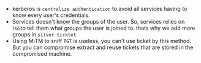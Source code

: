 - kerberos is `centralize authentication` to avoid all services having to know every user's credentials.
- Services doesn't know the groups of the user. So, services relies on `TGS`to tell them what groups the user is joined to. thats why we add more groups in `silver ticktet`.
- Using MiTM to sniff `TGT` is useless, you can't use ticket by this method. But you can compromise extract and reuse tickets that are stored in the compromised machine.